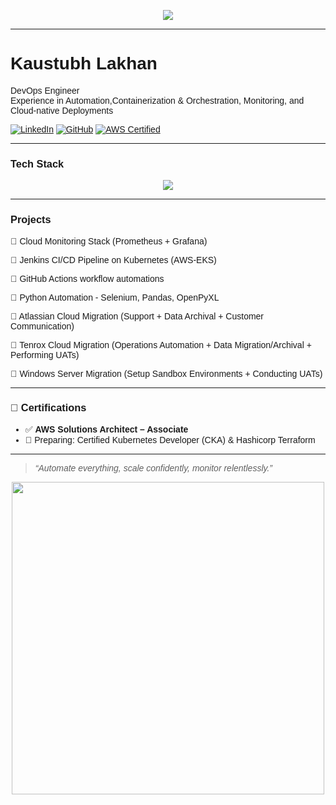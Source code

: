 <!-- Link Google Fonts for local previews (not used on GitHub) -->
<!-- <link href="https://fonts.googleapis.com/css2?family=Poppins&display=swap" rel="stylesheet"> -->

<p align="center">
  <img src="https://readme-typing-svg.herokuapp.com/?lines=Hi+I'm+Kaustubh+Lakhan;DevOps+Engineer+%7C+Cloud+Enthusiast;IaC+%7C+Kubernetes+%7C+Monitoring+%7C+Automation&center=true&width=500&height=50" />
</p>

---

<div style="font-family: Poppins, sans-serif;">

#  Kaustubh Lakhan

DevOps Engineer  
Experience in Automation,Containerization & Orchestration,  Monitoring, and Cloud-native Deployments

[![LinkedIn](https://img.shields.io/badge/LinkedIn-KaustubhLakhan-blue?style=for-the-badge&logo=linkedin)](www.linkedin.com/in/kaustubh-lakhan-32987217a)
[![GitHub](https://img.shields.io/badge/GitHub-kaustubh-black?style=for-the-badge&logo=github)](https://github.com/kaustubh-lakhan)
[![AWS Certified](https://img.shields.io/badge/AWS-SAA--C03-blueviolet?style=for-the-badge&logo=amazonaws)](https://aws.amazon.com/certification/)

---

### Tech Stack

<p align="center">
  <img src="https://skillicons.dev/icons?i=aws,docker,kubernetes,terraform,jenkins,git,github,ansible,python,bash,prometheus,grafana" />
</p>

---

###  Projects

🔹 Cloud Monitoring Stack (Prometheus + Grafana)

🔹 Jenkins CI/CD Pipeline on Kubernetes (AWS-EKS)

🔹 GitHub Actions workflow automations

🔹 Python Automation - Selenium, Pandas, OpenPyXL

🔹 Atlassian Cloud Migration (Support + Data Archival + Customer Communication)

🔹 Tenrox Cloud Migration (Operations Automation + Data Migration/Archival + Performing UATs)

🔹 Windows Server Migration (Setup Sandbox Environments + Conducting UATs)

---

### 📜 Certifications

- ✅ **AWS Solutions Architect – Associate**
- 🔄 Preparing: Certified Kubernetes Developer (CKA) & Hashicorp Terraform



---

> _“Automate everything, scale confidently, monitor relentlessly.”_

<p align="center">
  <img src="https://media.giphy.com/media/qgQUggAC3Pfv687qPC/giphy.gif" width="500" />
</p>

</div>
